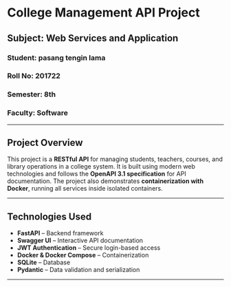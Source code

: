 # College Management API Project

## Subject: Web Services and Application

### Student: pasang tengin lama 
### Roll No: 201722
### Semester: 8th
### Faculty: Software


---

## Project Overview

This project is a **RESTful API** for managing students, teachers, courses, and library operations in a college system. It is built using modern web technologies and follows the **OpenAPI 3.1 specification** for API documentation. The project also demonstrates **containerization with Docker**, running all services inside isolated containers.

---

## Technologies Used

- **FastAPI** – Backend framework  
- **Swagger UI** – Interactive API documentation  
- **JWT Authentication** – Secure login-based access  
- **Docker & Docker Compose** – Containerization  
- **SQLite** – Database  
- **Pydantic** – Data validation and serialization  

---
